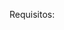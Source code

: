 <!-- Ejercicio 1: Lista de Tareas Interactiva -->
<!-- Objetivo: Crear una aplicación web simple para gestionar una lista de tareas, que permita a los usuarios agregar, marcar como completadas y eliminar tareas. -->

Requisitos:

<!-- Interfaz de Usuario: Crea un formulario HTML con un campo de entrada de texto para nuevas tareas y un botón para agregarlas. -->

<!-- Debajo del formulario, muestra una lista (<ul> o <ol>) donde cada tarea agregada sea un ítem de la lista (<li>). -->

<!-- Agregar Tareas: Al hacer clic en el botón de agregar, la aplicación debe leer el valor del campo de entrada y añadir una nueva tarea a la lista mostrada en la página. Asegúrate de limpiar el campo de entrada después de agregar la tarea. -->

<!-- Marcar Tareas como Completadas: Cada tarea en la lista debe tener un checkbox o un botón al lado que, al ser clickeado, marque la tarea como completada. Considera cambiar el estilo de la tarea (por ejemplo, tachar el texto) para indicar visualmente que está completada. -->

<!-- Eliminar Tareas: Opcionalmente, incluye un botón "Eliminar" junto a cada tarea que permita eliminarla de la lista. -->

<!-- Enfoque en JavaScript: Utiliza JavaScript para manipular el DOM y responder a eventos como clics de botón y cambios de estado en los checkboxes. -->